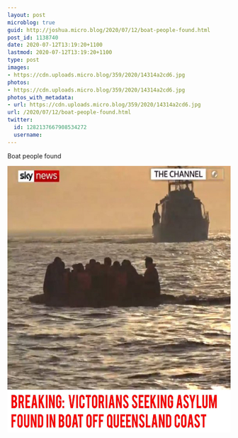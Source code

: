 ```yaml
---
layout: post
microblog: true
guid: http://joshua.micro.blog/2020/07/12/boat-people-found.html
post_id: 1138740
date: 2020-07-12T13:19:20+1100
lastmod: 2020-07-12T13:19:20+1100
type: post
images:
- https://cdn.uploads.micro.blog/359/2020/14314a2cd6.jpg
photos:
- https://cdn.uploads.micro.blog/359/2020/14314a2cd6.jpg
photos_with_metadata:
- url: https://cdn.uploads.micro.blog/359/2020/14314a2cd6.jpg
url: /2020/07/12/boat-people-found.html
twitter:
  id: 1282137667908534272
  username: 
---
```

Boat people found

<img src="uploads/2020/14314a2cd6.jpg" width="600" height="600" alt="" />

